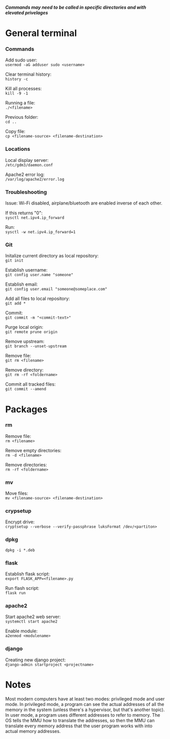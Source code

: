 ***Commands may need to be called in specific directories and with elevated privelages***

# General terminal
### Commands ###
Add sudo user:\
`usermod -aG adduser sudo <username>`

Clear terminal history:\
`history -c`

Kill all processes:\
`kill -9 -1`

Running a file:\
`./<filename>`

Previous folder:\
`cd ..`

Copy file:\
`cp <filename-source> <filename-destination>`

### Locations ###
Local display server:\
`/etc/gdm3/daemon.conf`

Apache2 error log:\
`/var/log/apache2/error.log`

### Troubleshooting

Issue: Wi-Fi disabled, airplane/bluetooth are enabled inverse of each other.

If this returns "0":\
`sysctl net.ipv4.ip_forward`

Run:\
`sysctl -w net.ipv4.ip_forward=1`

### Git

Initalize current directory as local repository:\
`git init`

Establish username:\
`git config user.name "someone"`

Establish email:\
`git config user.email "someone@someplace.com"`

Add all files to local repository:\
`git add *`

Commit:\
`git commit -m "<commit-text>"`

Purge local origin:\
`git remote prune origin`

Remove upstream:\
`git branch --unset-upstream`

Remove file:\
`git rm <filename>`

Remove directory:\
`git rm -rf <foldername>`

Commit all tracked files:\
`git commit --amend`

# Packages
### rm ###
Remove file:\
`rm <filename>`

Remove empty directories:\
`rm -d <filename>`

Remove directories:\
`rm -rf <foldername>`

### mv ###
Move files:\
`mv <filename-source> <filename-destination>`

### crypsetup ###
Encrypt drive:\
`cryptsetup --verbose --verify-passphrase luksFormat /dev/<partiton>`

### dpkg ###
`dpkg -i *.deb`

### flask ###

Establish flask script:\
`export FLASK_APP=<filename>.py`

Run flash script:\
`flask run`

### apache2 ###
Start apache2 web server:\
`systemctl start apache2`

Enable module:\
`a2enmod <modulename>`

### django ###

Creating new django project:\
`django-admin startproject <projectname>`

# Notes

Most modern computers have at least two modes: privileged mode and user mode. In privileged mode, a program can see the actual addresses of all the memory in the system (unless there's a hypervisor, but that's another topic). In user mode, a program uses different addresses to refer to memory. The OS tells the MMU how to translate the addresses, so then the MMU can translate every memory address that the user program works with into actual memory addresses.
